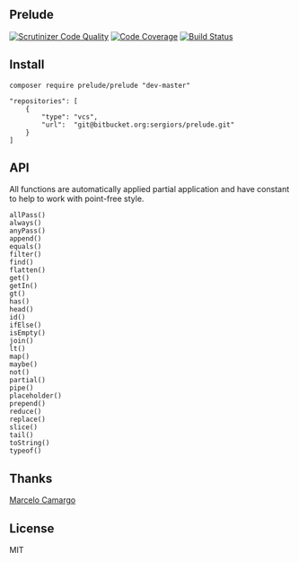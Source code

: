 Prelude
-------
[![Scrutinizer Code Quality](https://scrutinizer-ci.com/b/sergiors/prelude/badges/quality-score.png?b=master)](https://scrutinizer-ci.com/b/sergiors/prelude/?branch=master)
[![Code Coverage](https://scrutinizer-ci.com/b/sergiors/prelude/badges/coverage.png?b=master)](https://scrutinizer-ci.com/b/sergiors/prelude/?branch=master)
[![Build Status](https://scrutinizer-ci.com/b/sergiors/prelude/badges/build.png?b=master)](https://scrutinizer-ci.com/b/sergiors/prelude/build-status/master)

Install
-------

`composer require prelude/prelude "dev-master"`

```
"repositories": [
    {
        "type": "vcs",
        "url":  "git@bitbucket.org:sergiors/prelude.git"
    }
]
```

API
---
All functions are automatically applied partial application and have constant to help to work with point-free style.

```
allPass()
always()
anyPass()
append()
equals()
filter()
find()
flatten()
get()
getIn()
gt()
has()
head()
id()
ifElse()
isEmpty()
join()
lt()
map()
maybe()
not()
partial()
pipe()
placeholder()
prepend()
reduce()
replace()
slice()
tail()
toString()
typeof()
```

Thanks
------
[Marcelo Camargo](https://github.com/haskellcamargo)

License
-------
MIT
